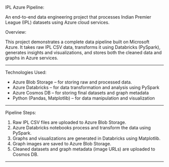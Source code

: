 IPL Azure Pipeline:

An end-to-end data engineering project that processes Indian Premier League (IPL) datasets using Azure cloud services.

Overview:

This project demonstrates a complete data pipeline built on Microsoft Azure. It takes raw IPL CSV data, transforms it using Databricks (PySpark), generates insights and visualizations, and stores both the cleaned data and graphs in Azure services.

---

Technologies Used:

- Azure Blob Storage – for storing raw and processed data.
- Azure Databricks – for data transformation and analysis using PySpark
- Azure Cosmos DB – for storing final datasets and graph metadata
- Python (Pandas, Matplotlib) – for data manipulation and visualization

---

Pipeline Steps:

1. Raw IPL CSV files are uploaded to Azure Blob Storage.
2. Azure Databricks notebooks process and transform the data using PySpark.
3. Graphs and visualizations are generated in Databricks using Matplotlib.
4. Graph images are saved to Azure Blob Storage.
5. Cleaned datasets and graph metadata (image URLs) are uploaded to Cosmos DB.

---
